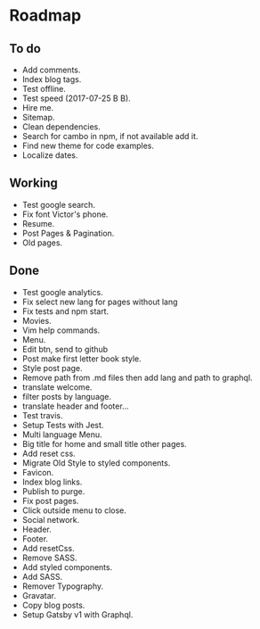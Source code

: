 # Roadmap

## To do
- Add comments.
- Index blog tags.
- Test offline.
- Test speed (2017-07-25 B B).
- Hire me.
- Sitemap.
- Clean dependencies.
- Search for cambo in npm, if not available add it.
- Find new theme for code examples.
- Localize dates.

## Working
- Test google search.
- Fix font Victor's phone.
- Resume.
- Post Pages & Pagination.
- Old pages.

## Done
- Test google analytics.
- Fix select new lang for pages without lang
- Fix tests and npm start.
- Movies.
- Vim help commands.
- Menu.
- Edit btn, send to github
- Post make first letter book style.
- Style post page.
- Remove path from .md files then add lang and path to graphql.
- translate welcome.
- filter posts by language.
- translate header and footer...
- Test travis.
- Setup Tests with Jest.
- Multi language Menu.
- Big title for home and small title other pages.
- Add reset css.
- Migrate Old Style to styled components.
- Favicon.
- Index blog links.
- Publish to purge.
- Fix post pages.
- Click outside menu to close.
- Social network.
- Header.
- Footer.
- Add resetCss.
- Remove SASS.
- Add styled components.
- Add SASS.
- Remover Typography.
- Gravatar.
- Copy blog posts.
- Setup Gatsby v1 with Graphql.
